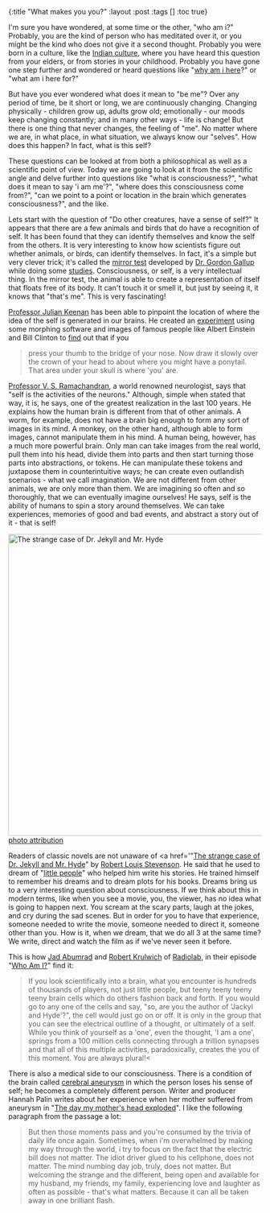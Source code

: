 {:title "What makes you you?"
 :layout :post
 :tags  []
 :toc true}

I'm sure you have wondered, at some time or the other, "who am i?" Probably, you are the kind of person who has meditated over it, or you might be the kind who does not give it a second thought. Probably you were born in a culture, like the [Indian culture](http://en.wikipedia.org/wiki/Culture_of_India), where you have heard this question from your elders, or from stories in your childhood. Probably you have gone one step further and wondered or heard questions like "[why am i here](http://www.gocomics.com/calvinandhobbes/1988/04/01)?" or "what am i here for?"

But have you ever wondered what does it mean to "be me"? Over any period of time, be it short or long, we are continuously changing. Changing physically - children grow up, adults grow old; emotionally - our moods keep changing constantly; and in many other ways - life is change! But there is one thing that never changes, the feeling of "me". No matter where we are, in what place, in what situation, we always know our "selves". How does this happen? In fact, what is this self?

These questions can be looked at from both a philosophical as well as a scientific point of view. Today we are going to look at it from the scientific angle and delve further into questions like "what is consciousness?", "what does it mean to say 'i am me'?", "where does this consciousness come from?", "can we point to a point or location in the brain which generates consciousness?", and the like.

Lets start with the question of "Do other creatures, have a sense of self?" It appears that there are a few animals and birds that do have a recognition of self. It has been found that they can identify themselves and know the self from the others. It is very interesting to know how scientists figure out whether animals, or birds, can identify themselves. In fact, it's a simple but very clever trick; it's called the [mirror test](http://en.wikipedia.org/wiki/Mirror_test) developed by [Dr. Gordon Gallup](http://en.wikipedia.org/wiki/Gordon_G._Gallup) while doing some [studies](http://www.sciencemag.org/content/167/3914/86). Consciousness, or self, is a very intellectual thing. In the mirror test, the animal is able to create a representation of itself that floats free of its body. It can't touch it or smell it, but just by seeing it, it knows that "that's me". This is very fascinating!

[Professor Julian Keenan](http://www.montclair.edu/profilepages/view_profile.php?username%3Dkeenanj) has been able to pinpoint the location of where the idea of the self is generated in our brains. He created an [experiment](http://mentalhealth.about.com/library/sci/0201/blbeth0201.htm) using some morphing software and images of famous people like Albert Einstein and Bill Clinton to [find](http://ttbook.org/book/transcript/transcript-you-your-brain) out that if you

> press your thumb to the bridge of your nose. Now draw it slowly over the crown of your head to about where you might have a ponytail. That area under your skull is where 'you' are.

[Professor V. S. Ramachandran](http://en.wikipedia.org/wiki/Vilayanur_S._Ramachandran), a world renowned neurologist, says that "self is the activities of the neurons." Although, simple when stated that way, it is, he says, one of the greatest realization in the last 100 years. He explains how the human brain is different from that of other animals. A worm, for example, does not have a brain big enough to form any sort of images in its mind. A monkey, on the other hand, although able to form images, cannot manipulate them in his mind. A human being, however, has a much more powerful brain. Only man can take images from the real world, pull them into his head, divide them into parts and then start turning those parts into abstractions, or tokens. He can manipulate these tokens and juxtapose them in counterintuitive ways; he can create even outlandish scenarios - what we call imagination. We are not different from other animals, we are only more than them. We are imagining so often and so thoroughly, that we can eventually imagine ourselves! He says, self is the ability of humans to spin a story around themselves. We can take experiences, memories of good and bad events, and abstract a story out of it - that is self!

<img alt="The strange case of Dr. Jekyll and Mr. Hyde" src="http://ecx.images-amazon.com/images/I/51eDu25PvnL._SX311_BO1,204,203,200_.jpg" width=600 /><br />
[photo attribution](htww.amazon.com/Strange-Jekyll-Dover-Thrift-Editions/dp/0486266885)

Readers of classic novels are not unaware of <a href='"[The strange case of Dr. Jekyll and Mr. Hyde](http://www.amazon.com/Strange-Jekyll-Dover-Thrift-Editions/dp/0486266885)" by [Robert Louis Stevenson](http://en.wikipedia.org/wiki/Robert_Louis_Stevenson). He said that he used to dream of "[little people](http://blog.beliefnet.com/dreamgates/2011/07/robert-louis-stevenson-and-his-dream-helpers.html)" who helped him write his stories. He trained himself to remember his dreams and to dream plots for his books. Dreams bring us to a very interesting question about consciousness. If we think about this in modern terms, like when you see a movie, you, the viewer, has no idea what is going to happen next. You scream at the scary parts, laugh at the jokes, and cry during the sad scenes. But in order for you to have that experience, someone needed to write the movie, someone needed to direct it, someone other than you. How is it, when we dream, that we do all 3 at the same time? We write, direct and watch the film as if we've never seen it before.

This is how [Jad Abumrad](http://www.wnyc.org/people/jad-abumrad/) and [Robert Krulwich](http://www.wnyc.org/people/robert-krulwich/) of [Radiolab](http://www.radiolab.org/), in their episode "[Who Am I?](http://www.radiolab.org/2007/may/07/)" find it:

> If you look scientifically into a brain, what you encounter is hundreds of thousands of players, not just little people, but teeny teeny teeny teeny brain cells which do others fashion back and forth. If you would go to any one of the cells and say, "so, are you the author of 'Jackyl and Hyde'?", the cell would just go on or off. It is only in the group that you can see the electrical outline of a thought, or ultimately of a self. While you think of yourself as a 'one', even the thought, 'I am a one', springs from a 100 million cells connecting through a trillion synapses and that all of this multiple activities, paradoxically, creates the you of this moment. You are always plural!<

There is also a medical side to our consciousness. There is a condition of the brain called [cerebral aneurysm](http://en.wikipedia.org/wiki/Aneurysm) in which the person loses his sense of self; he becomes a completely different person. Writer and producer Hannah Palin writes about her experience when her mother suffered from aneurysm in "[The day my mother's head exploded](http://www.transom.org/shows/2004/200403_head_explode.html)". I like the following paragraph from the passage a lot:

> But then those moments pass and you're consumed by the trivia of daily life once again. Sometimes, when i'm overwhelmed by making my way through the world, i try to focus on the fact that the electric bill does not matter. The idiot driver glued to his cellphone, does not matter. The mind numbing day job, truly, does not matter. But welcoming the strange and the different, being open and available for my husband, my friends, my family, experiencing love and laughter as often as possible - that's what matters. Because it can all be taken away in one brilliant flash.
